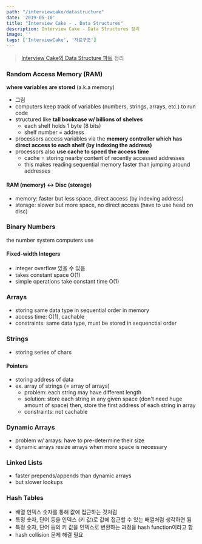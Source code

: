 ```yaml
---
path: "/interviewcake/datastructure"
date: '2019-05-10'
title: "Interview Cake - . Data Structures"
description: Interview Cake - Data Structures 정리
image: ''
tags: ['InterviewCake', '자료구조']
---
```

> [Interview Cake의 Data Structure 파트](https://www.interviewcake.com/article/cpp/data-structures-coding-interview?course=fc1&section=algorithmic-thinking) 정리

### Random Access Memory (RAM)
__where variables are stored__ (a.k.a memory)
- 그림
- computers keep track of variables (numbers, strings, arrays, etc.) to run code
- structured like __tall bookcase w/ billions of shelves__
    - each shelf holds 1 byte (8 bits)
    - shelf number = address
- processors access variables via the __memory controller which has direct access to each shelf (by indexing the address)__
- processors also __use cache to speed the access time__
    - cache = storing nearby content of recently accessed addresses
    - this makes reading sequential memory faster than jumping around addresses

#### RAM (memory) <-> Disc (storage)
- memory: faster but less space, direct access (by indexing address)
- storage: slower but more space, no direct access (have to use head on disc)

### Binary Numbers
the number system computers use

#### Fixed-width Integers
- integer overflow 있을 수 있음
- takes constant space O(1)
- simple operations take constant time O(1)

### Arrays
- storing same data type in sequential order in memory
- access time: O(1), cachable
- constraints: same data type, must be stored in sequenctial order

### Strings
- storing series of chars

#### Pointers
- storing address of data
- ex. array of strings (= array of arrays)
    - problem: each string may have different length
    - solution: store each string in any given space (don't need huge amount of space) then, store the first address of each string in array
    - constraints: not cachable

### Dynamic Arrays
- problem w/ arrays: have to pre-determine their size
- dynamic arrays resize arrays when more space is necessary

### Linked Lists
- faster prepends/appends than dynamic arrays
- but slower lookups

### Hash Tables
- 배열 인덱스 숫자를 통해 값에 접근하는 것처럼
- 특정 숫자, 단어 등을 인덱스 (키 값)로 값에 접근할 수 있는 배열처럼 생각하면 됨
- 특정 숫자, 단어 등의 키 값을 인덱스로 변환하는 과정을 hash function이라고 함
- hash collision 문제 해결 필요